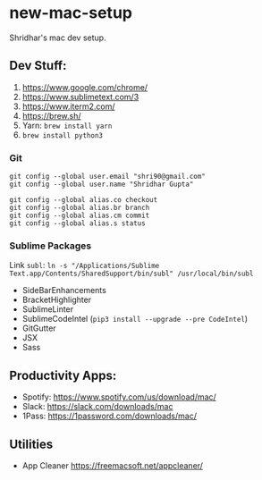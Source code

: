 # new-mac-setup
Shridhar's mac dev setup.

## Dev Stuff:

1. https://www.google.com/chrome/
2. https://www.sublimetext.com/3
3. https://www.iterm2.com/
4. https://brew.sh/
5. Yarn: `brew install yarn`
6. `brew install python3`

### Git 

```
git config --global user.email "shri90@gmail.com"
git config --global user.name "Shridhar Gupta"
```

```
git config --global alias.co checkout
git config --global alias.br branch
git config --global alias.cm commit
git config --global alias.s status
```

### Sublime Packages

Link `subl`:
`ln -s "/Applications/Sublime Text.app/Contents/SharedSupport/bin/subl" /usr/local/bin/subl`

- SideBarEnhancements
- BracketHighlighter
- SublimeLinter
- SublimeCodeIntel (`pip3 install --upgrade --pre CodeIntel`)
- GitGutter
- JSX
- Sass

## Productivity Apps:

- Spotify: https://www.spotify.com/us/download/mac/
- Slack: https://slack.com/downloads/mac
- 1Pass: https://1password.com/downloads/mac/

## Utilities

- App Cleaner https://freemacsoft.net/appcleaner/

